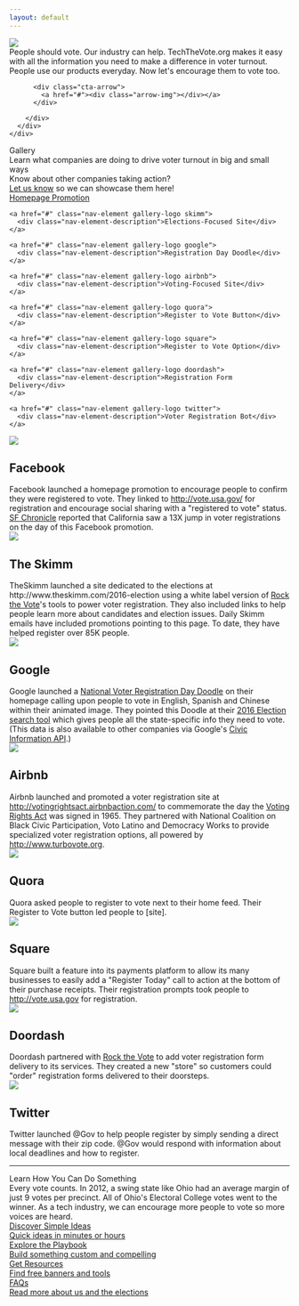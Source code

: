 ```yaml
---
layout: default
---
```


<div class="page-header">
  <div class="inner">
    <div class="page-content">
      <div class="wrapper">
        <div class="home">
          <img src="{{site.baseurl}}/assets/images/main-cta.png" class="main-cta">
          <div class="above-fold-text">
            People should vote. Our industry can help. TechTheVote.org makes it easy with all the information you need to make a difference in voter turnout. People use our products everyday. Now let's encourage them to vote too.
          </div>

          <div class="cta-arrow">
            <a href="#"><div class="arrow-img"></div></a>
          </div>

        </div>
      </div>
    </div>
  </div>
</div>
<div class="page-content homepage-content">

  <div class="playbook-subtitle">Gallery</div>
  <div class="above-fold-text below">
    Learn what companies are doing to drive voter turnout in big and small ways<br class="on-home" />
    Know about other companies taking action? <br class="on-home" />
    <a href="mailto:info@techthevote.org">Let us know</a> so we can showcase them here!
  </div>
  
  <!-- Start Gallery Menu -->
  <div class="playbook-nav-wrapper gallery homepage">
    <a href="#" class="nav-element gallery-logo facebook selected">
      <div class="nav-element-description">Homepage Promotion</div>
    </a>

    <a href="#" class="nav-element gallery-logo skimm">
      <div class="nav-element-description">Elections-Focused Site</div>
    </a>

    <a href="#" class="nav-element gallery-logo google">
      <div class="nav-element-description">Registration Day Doodle</div>
    </a>

    <a href="#" class="nav-element gallery-logo airbnb">
      <div class="nav-element-description">Voting-Focused Site</div>
    </a>

    <a href="#" class="nav-element gallery-logo quora">
      <div class="nav-element-description">Register to Vote Button</div>
    </a>

    <a href="#" class="nav-element gallery-logo square">
      <div class="nav-element-description">Register to Vote Option</div>
    </a>

    <a href="#" class="nav-element gallery-logo doordash">
      <div class="nav-element-description">Registration Form Delivery</div>
    </a>

    <a href="#" class="nav-element gallery-logo twitter">
      <div class="nav-element-description">Voter Registration Bot</div>
    </a>
  </div>
  <!-- End Gallery Menu -->

  <!-- Start Gallery Markup -->

  <div id="facebook" class="gallery-container" style="display:inline-block">
    <div class="gallery-image">
      <img src="/assets/images/gallery/screenshots/facebook-registration-2016.png" />
    </div>
    <div class="gallery-text">
      <h2>Facebook</h2>
      Facebook launched a homepage promotion to encourage people to confirm
      they were registered to vote. They linked to <a href="vote.usa.gov">http://vote.usa.gov/</a> for registration and
      encourage social sharing with a "registered to vote" status. <a href="http://www.sfchronicle.com/politics/article/Facebook-drives-big-spike-in-California-voter-9458921.php" target="_blank">SF Chronicle</a>
      reported that California saw a 13X jump in voter registrations on the day of this Facebook promotion.
    </div>
  </div>

  <div id="skimm" class="gallery-container">
    <div class="gallery-image">
      <img src="/assets/images/gallery/screenshots/theskimm-skimmthevote-2016.png" />
    </div>
    <div class="gallery-text">
      <h2>The Skimm</h2>
      TheSkimm launched a site dedicated to the elections at
      http://www.theskimm.com/2016-election 
      using a white label version of <a href="www.rockthevote.org" target="_blank">Rock the Vote</a>'s tools to power voter registration. They also included links to help people learn more about candidates and election issues. Daily Skimm emails have included promotions pointing to this page. To date, they have helped register over 85K people.
    </div>
  </div>

  <div id="google" class="gallery-container">
    <div class="gallery-image">
      <img src="/assets/images/gallery/screenshots/google-search-elections-tool-2016.png" />
    </div>
    <div class="gallery-text">
      <h2>Google</h2>
      Google launched a 
      <a target="_blank" href="https://www.google.com/doodles/us-voter-registration-day-reminder">National Voter Registration Day Doodle</a>
      on their homepage calling upon people to vote in English, Spanish and Chinese
      within their animated image. They pointed this Doodle at their 
      <a target="_blank" href="https://www.google.com/search?q=register+to+vote+in+the+united+states">2016 Election search tool</a>
      which gives people all the state-specific info they need to vote. (This data is also available to other companies via Google's <a href="https://developers.google.comcivic-information/" target="_blank">Civic Information API</a>.)
    </div>
  </div>

  <div id="airbnb" class="gallery-container">
    <div class="gallery-image">
      <img src="/assets/images/gallery/screenshots/airbnb-votingrights-2016.png" />
    </div>
    <div class="gallery-text">
      <h2>Airbnb</h2>
      Airbnb launched and promoted a voter registration site at
      <a target="_blank" href="http://votingrightsact.airbnbaction.com/">http://votingrightsact.airbnbaction.com/</a> 
      to commemorate the day the <a target="_blank" href="https://www.airbnb.com/press/news/honoring-the-voting-rights-act">Voting Rights Act</a> was signed in 1965. They partnered with National Coalition on Black Civic Participation, Voto Latino and Democracy Works to provide specialized voter registration options, all powered by <a href="http://www.turbovote.org" target="_blank">http://www.turbovote.org</a>.
    </div>
  </div>

  <div id="quora" class="gallery-container">
    <div class="gallery-image">
      <img src="/assets/images/gallery/screenshots/quora-vote-button.png" />
    </div>
    <div class="gallery-text">
      <h2>Quora</h2>
      Quora asked people to register to vote next to their
      home feed. Their Register to Vote button led people to [site].
    </div>
  </div>

  <div id="square" class="gallery-container">
    <div class="gallery-image">
      <img src="/assets/images/gallery/screenshots/square_callout_2.png" />
    </div>
    <div class="gallery-text">
      <h2>Square</h2>
        Square built a feature into its payments platform to allow its many businesses to easily add a "Register Today" call to action at the bottom of their purchase receipts. Their registration prompts took people to <a href="vote.usa.gov" target="_blank">http://vote.usa.gov</a> for registration.
    </div>
  </div>

  <div id="doordash" class="gallery-container">
    <div class="gallery-image">
      <img src="/assets/images/gallery/screenshots/doordash_1.png" />
    </div>
    <div class="gallery-text">
      <h2>Doordash</h2>
      Doordash partnered with <a href="www.rockthevote.org" target="_blank">Rock the Vote</a> to add voter registration form delivery to its services. They created a new "store" so customers could "order" registration forms delivered to their doorsteps.
    </div>
  </div>

  <div id="twitter" class="gallery-container">
    <div class="gallery-image">
      <img src="/assets/images/gallery/screenshots/twitter_dm.png" />
    </div>
    <div class="gallery-text">
      <h2>Twitter</h2>
      Twitter launched @Gov to help people register by simply sending a direct message with their zip code. @Gov would respond with information about local deadlines and how to register.
    </div>
  </div>

  <!-- End Gallery Markup -->

  <hr /> 

  <div class="playbook-subtitle">Learn How You Can Do Something</div>
  <div class="above-fold-text below">Every vote counts. In 2012, a swing state like Ohio had an average margin of just 9 votes per precinct. All of Ohio's Electoral College votes went to the winner. As a tech industry, we can encourage more people to vote so more voices are heard.
  </div>

  <!-- Start Nav -->
<div class="playbook-nav-wrapper homepage">
  <a href="./playbook#simple-ideas" class="nav-element">
    <div class="nav-element-title">Discover Simple Ideas</div>
    <div class="nav-element-description">Quick ideas in minutes or hours</div>
  </a>
  <a href="./playbook" class="nav-element">
    <div class="nav-element-title">Explore the Playbook</div>
    <div class="nav-element-description">Build something custom and compelling</div>
  </a>
  <a href="./resources" class="nav-element">
    <div class="nav-element-title">Get Resources</div>
    <div class="nav-element-description">Find free banners and tools</div>
  </a>
  <a href="./faq" class="nav-element">
    <div class="nav-element-title">FAQs</div>
    <div class="nav-element-description">Read more about us and the elections</div>
  </a>
</div>
<!-- End Nav -->
